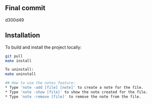 ## Final commit

d300d49

## Installation

To build and install the project locally:

```bash
git pull
make install

To uninstall:
make uninstall

## How to use the notes feature:
* Type 'note -add [file] [note]' to create a note for the file.
* Type 'note -show [file]' to show the note created for the file.
* Type 'note -remove [file]' to remove the note from the file.

